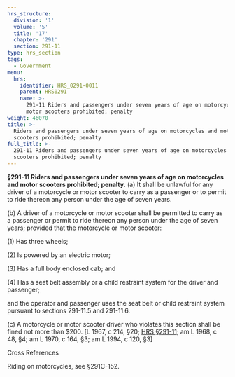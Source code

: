 ```yaml
---
hrs_structure:
  division: '1'
  volume: '5'
  title: '17'
  chapter: '291'
  section: 291-11
type: hrs_section
tags:
  - Government
menu:
  hrs:
    identifier: HRS_0291-0011
    parent: HRS0291
    name: >-
      291-11 Riders and passengers under seven years of age on motorcycles and
      motor scooters prohibited; penalty
weight: 46070
title: >-
  Riders and passengers under seven years of age on motorcycles and motor
  scooters prohibited; penalty
full_title: >-
  291-11 Riders and passengers under seven years of age on motorcycles and motor
  scooters prohibited; penalty
---
```

**§291-11 Riders and passengers under seven years of age on motorcycles and motor scooters prohibited; penalty.** (a) It shall be unlawful for any driver of a motorcycle or motor scooter to carry as a passenger or to permit to ride thereon any person under the age of seven years.

(b) A driver of a motorcycle or motor scooter shall be permitted to carry as a passenger or permit to ride thereon any person under the age of seven years; provided that the motorcycle or motor scooter:

(1) Has three wheels;

(2) Is powered by an electric motor;

(3) Has a full body enclosed cab; and

(4) Has a seat belt assembly or a child restraint system for the driver and passenger;

and the operator and passenger uses the seat belt or child restraint system pursuant to sections 291-11.5 and 291-11.6.

(c) A motorcycle or motor scooter driver who violates this section shall be fined not more than $200\. [L 1967, c 214, §20; [HRS §291-11](/title-17/chapter-291/section-291-11/); am L 1968, c 48, §4; am L 1970, c 164, §3; am L 1994, c 120, §3]

Cross References

Riding on motorcycles, see §291C-152.